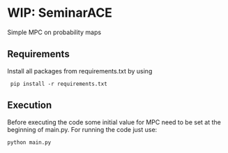 # WIP: SeminarACE
Simple MPC on probability maps
## Requirements
Install all packages from requirements.txt by using 
```
 pip install -r requirements.txt
```
## Execution
Before executing the code some initial value for MPC need to be set at the beginning of main.py. For running the code just use:
```
python main.py
```
